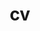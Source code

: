 ---
layout: cv
permalink: /cv/
title: cv
nav: true
nav_order: 5
cv_pdf: cv.pdf # you can also use external links here
resume_pdf: resume.pdf 
description: cv_intro.md
toc:
  sidebar: left
---